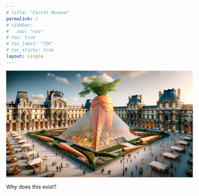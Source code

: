 ```yaml
---
# title: "Carrot Museum"
permalink: /
# sidebar:
#   nav: "nav"
# toc: true
# toc_label: "TOC"
# toc_sticky: true
layout: single
---
```

![Carrot Museum](./assets/cml.png)

Why does this exist?
